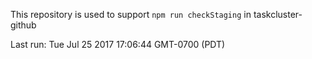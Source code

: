 This repository is used to support `npm run checkStaging` in taskcluster-github

Last run: Tue Jul 25 2017 17:06:44 GMT-0700 (PDT)